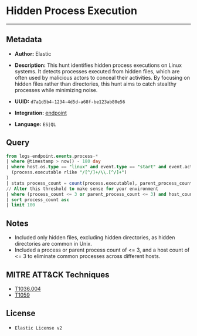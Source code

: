 # Hidden Process Execution

---

## Metadata

- **Author:** Elastic
- **Description:** This hunt identifies hidden process executions on Linux systems. It detects processes executed from hidden files, which are often used by malicious actors to conceal their activities. By focusing on hidden files rather than directories, this hunt aims to catch stealthy processes while minimizing noise.

- **UUID:** `d7a1d5b4-1234-4d5d-a68f-be123ab80e56`
- **Integration:** [endpoint](https://docs.elastic.co/integrations/endpoint)
- **Language:** `ES|QL`

## Query

```sql
from logs-endpoint.events.process-*
| where @timestamp > now() - 180 day
| where host.os.type == "linux" and event.type == "start" and event.action == "exec" and (
  (process.executable rlike "/[^/]+/\\.[^/]+")
)
| stats process_count = count(process.executable), parent_process_count = count(process.parent.executable), host_count = count(host.name) by process.executable, process.parent.executable, host.name, user.id
// Alter this threshold to make sense for your environment
| where (process_count <= 3 or parent_process_count <= 3) and host_count <= 3
| sort process_count asc
| limit 100
```

## Notes

- Included only hidden files, excluding hidden directories, as hidden directories are common in Unix.
- Included a process or parent process count of <= 3, and a host count of <= 3 to eliminate common processes across different hosts.
## MITRE ATT&CK Techniques

- [T1036.004](https://attack.mitre.org/techniques/T1036/004)
- [T1059](https://attack.mitre.org/techniques/T1059)

## License

- `Elastic License v2`
